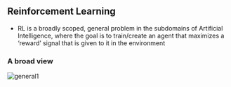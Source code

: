 ## Reinforcement Learning
* RL is a broadly scoped, general problem in the subdomains of Artificial Intelligence, where the goal is to train/create an agent that maximizes a ‘reward’ signal that is given to it in the environment

### A broad view
![general1](https://github.com/M-NEXT/RL_repository/tree/main/temp)
